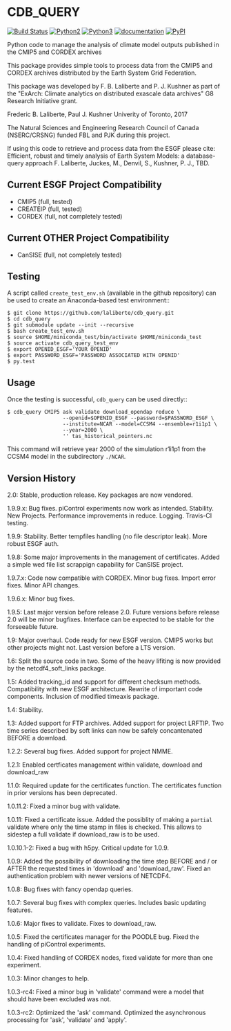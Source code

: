 CDB_QUERY
=========

[![Build Status](https://travis-ci.org/laliberte/cdb_query.svg)](https://travis-ci.org/laliberte/cdb_query)
[![Python2](https://img.shields.io/badge/python-2-blue.svg)](https://www.python.org/downloads/)
[![Python3](https://img.shields.io/badge/python-3-blue.svg)](https://www.python.org/downloads/)
[![documentation](https://readthedocs.org/projects/cdb_query/badge/?version=latest)](http://cdb_query.readthedocs.org/en/latest/)
[![PyPI](https://img.shields.io/pypi/v/cdb_query.svg?maxAge=2592000?style=plastic)](https://pypi.python.org/pypi/cdB_query/)

Python code to manage the analysis of climate model outputs published in the CMIP5 and CORDEX archives

This package provides simple tools to process data from the CMIP5 and CORDEX archives distributed 
by the Earth System Grid Federation.

This package was developed by F. B. Laliberte and P. J. Kushner as part of the "ExArch: Climate analytics
on distributed exascale data archives" G8 Research Initiative grant.

Frederic B. Laliberte, Paul J. Kushner
Univerity of Toronto, 2017

The Natural Sciences and Engineering Research Council of Canada (NSERC/CRSNG) funded 
FBL and PJK during this project.

If using this code to retrieve and process data from the ESGF please cite:
Efficient, robust and timely analysis of Earth System Models: a database-query approach
F. Laliberte, Juckes, M., Denvil, S., Kushner, P. J., TBD.

Current ESGF Project Compatibility
----------------------------------
- CMIP5 (full, tested)
- CREATEIP (full, tested)
- CORDEX (full, not completely tested)

Current OTHER Project Compatibility
-----------------------------------
- CanSISE (full, not completely tested)

Testing
-------
A script called ``create_test_env.sh`` (available in the github repository)
can be used to create an Anaconda-based test environment::

    $ git clone https://github.com/laliberte/cdb_query.git
    $ cd cdb_query
    $ git submodule update --init --recursive 
    $ bash create_test_env.sh
    $ source $HOME/miniconda_test/bin/activate $HOME/miniconda_test
    $ source activate cdb_query_test_env
    $ export OPENID_ESGF='YOUR OPENID'
    $ export PASSWORD_ESGF='PASSWORD ASSOCIATED WITH OPENID'
    $ py.test

Usage
----
Once the testing is successful, ``cdb_query`` can be used directly::

    $ cdb_query CMIP5 ask validate download_opendap reduce \
                      --openid=$OPENID_ESGF --password=$PASSWORD_ESGF \
                      --institute=NCAR --model=CCSM4 --ensemble=r1i1p1 \
                      --year=2000 \
                      '' tas_historical_pointers.nc

This command will retrieve year 2000 of the simulation r1i1p1 from the CCSM4 model
in the subdirectory ``./NCAR``.

Version History
---------------

2.0:     Stable, production release. Key packages are now vendored.

1.9.9.x: Bug fixes. piControl experiments now work as intended. Stability. New Projects.
         Performance improvements in reduce. Logging. Travis-CI testing.

1.9.9:   Stability. Better tempfiles handling (no file descriptor leak). More robust ESGF auth.

1.9.8:   Some major improvements in the management of certificates. Added a simple wed file list scrappign capability
         for CanSISE project.

1.9.7.x: Code now compatible with CORDEX. Minor bug fixes. Import error fixes. Minor API changes.

1.9.6.x: Minor bug fixes.

1.9.5: Last major version before release 2.0. Future versions before release 2.0 will be minor bugfixes.
       Interface can be expected to be stable for the forseeable future.

1.9: Major overhaul. Code ready for new ESGF version. CMIP5 works but other projects might not.
     Last version before a LTS version.

1.6: Split the source code in two. Some of the heavy lifiting is now provided
     by the netcdf4_soft_links package.

1.5: Added tracking_id and support for different checksum methods.
     Compatibility with new ESGF architecture.
     Rewrite of important code components.
     Inclusion of modified timeaxis package.

1.4: Stability.

1.3: Added support for FTP archives. Added support for project LRFTIP. Two time series
     described by soft links can now be safely concantenated BEFORE a download.

1.2.2: Several bug fixes. Added support for project NMME.

1.2.1: Enabled certficates management within validate, download and download_raw

1.1.0: Required update for the certificates function. The certificates function in prior versions has been deprecated.

1.0.11.2: Fixed a minor bug with validate.

1.0.11: Fixed a certificate issue. Added the possiblity of making a `partial` validate where only the time stamp in files
        is checked. This allows to sidestep a full validate if download_raw is to be used.

1.0.10.1-2: Fixed a bug with h5py. Critical update for 1.0.9.

1.0.9: Added the possibility of downloading the time step BEFORE and / or AFTER the requested times in 'download' and 'download_raw'.
       Fixed an authentication problem with newer versions of NETCDF4.

1.0.8: Bug fixes with fancy opendap queries.

1.0.7: Several bug fixes with complex queries. Includes basic updating features.

1.0.6: Major fixes to validate. Fixes to download_raw.

1.0.5: Fixed the certificates manager for the POODLE bug. Fixed the handling of piControl experiments.

1.0.4: Fixed handling of CORDEX nodes, fixed validate for more than one experiment.

1.0.3: Minor changes to help.

1.0.3-rc4: Fixed a minor bug in 'validate' command were a model that should have been excluded was not.

1.0.3-rc2: Optimized the 'ask' command. Optimized the asynchronous processing for 'ask', 'validate' and 'apply'.
